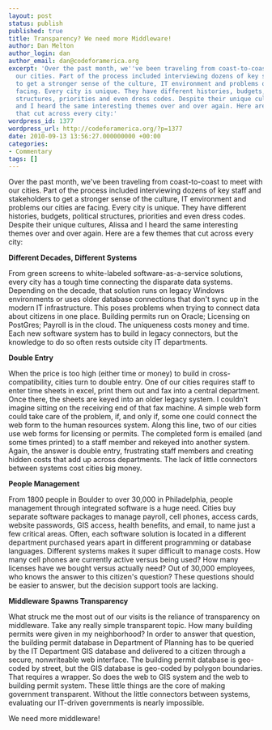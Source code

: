 ```yaml
---
layout: post
status: publish
published: true
title: Transparency? We need more Middleware!
author: Dan Melton
author_login: dan
author_email: dan@codeforamerica.org
excerpt: 'Over the past month, we''ve been traveling from coast-to-coast to meet with
  our cities. Part of the process included interviewing dozens of key staff and stakeholders
  to get a stronger sense of the culture, IT environment and problems our cities are
  facing. Every city is unique. They have different histories, budgets, political
  structures, priorities and even dress codes. Despite their unique cultures, Alissa
  and I heard the same interesting themes over and over again. Here are a few themes
  that cut across every city:'
wordpress_id: 1377
wordpress_url: http://codeforamerica.org/?p=1377
date: 2010-09-13 13:56:27.000000000 +00:00
categories:
- Commentary
tags: []
---
```

Over the past month, we've been traveling from coast-to-coast to meet with our cities. Part of the process included interviewing dozens of key staff and stakeholders to get a stronger sense of the culture, IT environment and problems our cities are facing. Every city is unique. They have different histories, budgets, political structures, priorities and even dress codes. Despite their unique cultures, Alissa and I heard the same interesting themes over and over again. Here are a few themes that cut across every city:

<!--more-->

<strong>Different Decades, Different Systems</strong>

From green screens to white-labeled software-as-a-service solutions, every city has a tough time connecting the disparate data systems. Depending on the decade, that solution runs on legacy Windows environments or uses older database connections that don't sync up in the modern IT infrastructure. This poses problems when trying to connect data about citizens in one place. Building permits run on Oracle; Licensing on PostGres; Payroll is in the cloud. The uniqueness costs money and time. Each new software system has to build in legacy connectors, but the knowledge to do so often rests outside city IT departments.



<strong>Double Entry</strong>

When the price is too high (either time or money) to build in cross-compatibility, cities turn to double entry.  One of our cities requires staff to enter time sheets in excel, print them out and fax into a central department. Once there, the sheets are keyed into an older legacy system. I couldn't imagine sitting on the receiving end of that fax machine. A simple web form could take care of the problem, if, and only if, some one could connect the web form to the human resources system. Along this line, two of our cities use web forms for licensing or permits. The completed form is emailed (and some times printed) to a staff member and rekeyed into another system. Again, the answer is double entry, frustrating staff members and creating hidden costs that add up across departments. The lack of little connectors between systems cost cities big money.



<strong>People Management</strong>

From 1800 people in Boulder to over 30,000 in Philadelphia, people management through integrated software is a huge need. Cities buy separate software packages to manage payroll, cell phones, access cards, website passwords, GIS access, health benefits, and email, to name just a few critical areas. Often, each software solution is located in a different department purchased years apart in different programming or database languages.  Different systems makes it super difficult to manage costs. How many cell phones are currently active versus being used? How many licenses have we bought versus actually need? Out of 30,000 employees, who knows the answer to this citizen's question?  These questions should be easier to answer, but the decision support tools are lacking.



<strong>Middleware Spawns Transparency</strong>

What struck me the most out of our visits is the reliance of transparency on middleware. Take any really simple transparent topic. How many building permits were given in my neighborhood? In order to answer that question, the building permit database in Department of Planning has to be queried by the IT Department GIS database and delivered to a citizen through a secure, nonwriteable web interface. The building permit database is geo-coded by street, but the GIS database is geo-coded by polygon boundaries. That requires a wrapper.  So does the web to GIS system and the web to building permit system. These little things are the core of making government transparent. Without the little connectors between systems, evaluating our IT-driven governments is nearly impossible.



We need more middleware!
